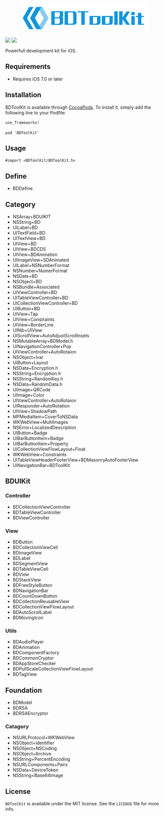 <p align="center">
  <img src="https://raw.githubusercontent.com/reference/BDToolKit/master/BDToolKit.png" width=400 />
</p>
<img src="https://img.shields.io/badge/BDToolKit-Objective--C-orange.svg">  
<img src="https://img.shields.io/badge/License-MIT-lightgrey.svg">

Powerfull development kit for iOS.

## Requirements

* Requires iOS 7.0 or later

## Installation

BDToolKit is available through [CocoaPods](https://cocoapods.org/pods/BDToolKit). To install it, simply add the following line to your Podfile:

```
use_frameworks!

pod 'BDToolKit'
```

## Usage

```
#import <BDToolKit/BDToolKit.h>
```

## Define

* BDDefine

## Category

* NSArray+BDUIKIT
* NSString+BD
* UILabel+BD
* UITextField+BD
* UITextView+BD
* UIView+BD
* UIView+BDCDS
* UIView+BDAnimation
* UIImageView+SDAnimated
* UILabel+NSNumberFormat
* NSNumber+NumerFormat
* NSDate+BD
* NSObject+BD
* NSBundle+Associated
* UIViewController+BD
* UITableViewController+BD
* UICollectionViewController+BD
* UIButton+BD
* UIView+Tap
* UIView+Constraints
* UIView+BorderLine
* UINib+UIView
* UIScrollView+AutoAdjustScrollInsets
* NSMutableArray+BDModel.h
* UINavigationController+Pop
* UIViewController+AutoRotaion
* NSObject+Ivar
* UIButton+Layout
* NSData+Encryption.h
* NSString+Encryption.h
* NSString+RandomKey.h
* NSData+RandomData.h
* UIImage+QRCode
* UIImage+Color
* UIViewController+AutoRotaion
* UIResponder+AutoRotation
* UIView+ShadowPath
* MPMediaItem+CoverToNSData
* WKWebView+MultiImages
* NSError+LocalizedDescription
* UIButton+Badge
* UIBarButtonItem+Badge
* UIBarButtonItem+Property
* UICollectionViewFlowLayout+Float
* WKWebView+Constraints
* UITableViewHeaderFooterView+BDMasonryAutoFooterView
* UINavigationBar+BDToolKit

## BDUIKit

### Controller

* BDCollectionViewController
* BDTableViewController
* BDViewController

### View

* BDButton
* BDCollectionViewCell
* BDImageView
* BDLabel
* BDSegmentView
* BDTableViewCell
* BDView
* BDStackView
* BDFreeStyleButton
* BDNavigationBar
* BDCountDownButton
* BDCollectionReusableView
* BDCollectionViewFlowLayout
* BDAutoScrollLabel
* BDMovingIcon

### Utils
* BDAudioPlayer
* BDAnimation
* BDComponentFactory
* BDCommonCryptor
* BDAppStoreChecker
* BDPullScaleCollectionViewFlowLayout
* BDTagView

## Foundation

* BDModel
* BDRSA
* BDRSAEncryptor

### Catagory

* NSURLProtocol+WKWebVIew
* NSObject+Identifier
* NSObject+NSCoding
* NSObject+Archive
* NSString+PercentEncoding
* NSURLComponents+Pairs
* NSData+DeviceToken
* NSString+Base64Image

## License

`BDToolKit` is available under the MIT license. See the `LICENSE` file for more info.
